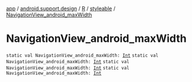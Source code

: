 [app](../../../index.md) / [android.support.design](../../index.md) / [R](../index.md) / [styleable](index.md) / [NavigationView_android_maxWidth](.)

# NavigationView_android_maxWidth

`static val NavigationView_android_maxWidth: `[`Int`](https://kotlinlang.org/api/latest/jvm/stdlib/kotlin/-int/index.html)
`static val NavigationView_android_maxWidth: `[`Int`](https://kotlinlang.org/api/latest/jvm/stdlib/kotlin/-int/index.html)
`static val NavigationView_android_maxWidth: `[`Int`](https://kotlinlang.org/api/latest/jvm/stdlib/kotlin/-int/index.html)
`static val NavigationView_android_maxWidth: `[`Int`](https://kotlinlang.org/api/latest/jvm/stdlib/kotlin/-int/index.html)